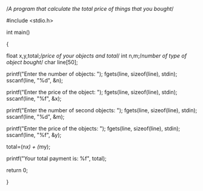 /*A program that calculate the total price of things that you bought*/

#include <stdio.h>

int main()

{

float x,y,total;/*price of your objects and total*/
int n,m;/*number of type of object bought*/
char line[50];

printf("Enter the number of objects: ");
fgets(line, sizeof(line), stdin);
sscanf(line, "%d", &n);

printf("Enter the price of the object: ");
fgets(line, sizeof(line), stdin);
sscanf(line, "%f", &x);

printf("Enter the number of second objects: ");
fgets(line, sizeof(line), stdin);
sscanf(line, "%d", &m);

printf("Enter the price of the objects: ");
fgets(line, sizeof(line), stdin);
sscanf(line, "%f", &y);

total=(n*x) + (m*y);

printf("Your total payment is: %f", total);

return 0;

}

